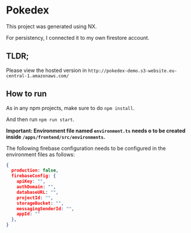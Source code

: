 

# Pokedex

This project was generated using NX.

For persistency, I connected it to my own firestore account.

## TLDR;

Please view the hosted version in `http://pokedex-demo.s3-website.eu-central-1.amazonaws.com/`

## How to run

As in any npm projects, make sure to do `npm install`.

And then run `npm run start`.

**Important: Environment file named `environment.ts` needs o to be created inside `/apps/frontend/src/environments`.**

The following firebase configuration needs to be configured in the environment files as follows:

```json
{
  production: false,
  firebaseConfig: {
    apiKey: "",
    authDomain: "",
    databaseURL: "",
    projectId: "",
    storageBucket: "",
    messagingSenderId: "",
    appId: ""
  },
}
```
